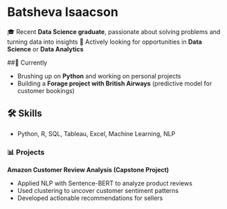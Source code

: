 # Batsheva Isaacson

🎓 Recent **Data Science graduate**, passionate about solving problems and turning data into insights
💼 Actively looking for opportunities in **Data Science** or **Data Analytics** 

##🌱 Currently
- Brushing up on **Python** and working on personal projects
- Building a **Forage project with British Airways** (predictive model for customer bookings)  
  
## 🛠️ Skills
- Python, R, SQL, Tableau, Excel, Machine Learning, NLP

### 📊 Projects
**Amazon Customer Review Analysis (Capstone Project)**  
- Applied NLP with Sentence-BERT to analyze product reviews  
- Used clustering to uncover customer sentiment patterns
- Developed actionable recommendations for sellers
 
